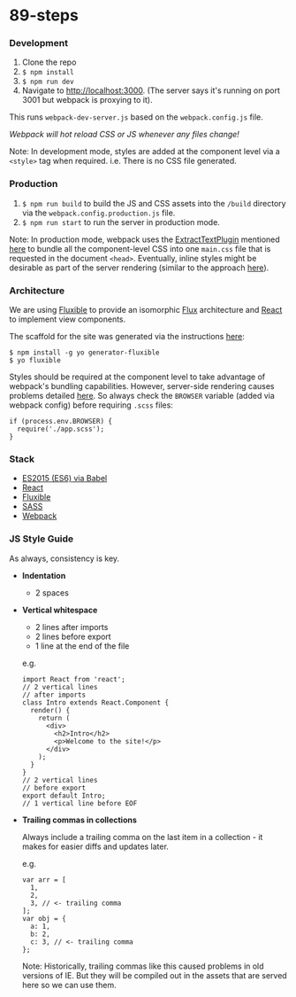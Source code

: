 # 89-steps

### Development

1. Clone the repo
2. `$ npm install`
3. `$ npm run dev`
4. Navigate to [http://localhost:3000](http://localhost:3000). (The server says it's running on port 3001 but webpack is proxying to it).

This runs `webpack-dev-server.js` based on the `webpack.config.js` file.

*Webpack will hot reload CSS or JS whenever any files change!*

Note: In development mode, styles are added at the component level via a `<style>` tag when required. i.e. There is no CSS file generated.

### Production

1. `$ npm run build` to build the JS and CSS assets into the `/build` directory via the `webpack.config.production.js` file.
2. `$ npm run start` to run the server in production mode.

Note: In production mode, webpack uses the [ExtractTextPlugin](https://github.com/webpack/extract-text-webpack-plugin) mentioned [here](http://webpack.github.io/docs/stylesheets.html#separate-css-bundle) to bundle all the component-level CSS into one `main.css` file that is requested in the document `<head>`. Eventually, inline styles might be desirable as part of the server rendering (similar to the approach [here](https://github.com/webpack/react-webpack-server-side-example)).


### Architecture

We are using [Fluxible](http://fluxible.io/) to provide an isomorphic [Flux](http://facebook.github.io/flux/) architecture and [React](https://facebook.github.io/react/) to implement view components.

The scaffold for the site was generated via the instructions [here](http://fluxible.io/quick-start.html):
```
$ npm install -g yo generator-fluxible
$ yo fluxible
```

Styles should be required at the component level to take advantage of webpack's bundling capabilities. However, server-side rendering causes problems detailed [here](http://stackoverflow.com/questions/30347722/importing-css-files-in-isomorphic-react-components). So always check the `BROWSER` variable (added via webpack config) before requiring `.scss` files:
```
if (process.env.BROWSER) {
  require('./app.scss');
}
```

### Stack

* [ES2015 (ES6) via Babel](https://babeljs.io/docs/learn-es2015/)
* [React](https://facebook.github.io/react/)
* [Fluxible](http://fluxible.io/)
* [SASS](http://sass-lang.com/)
* [Webpack](https://webpack.github.io/)

### JS Style Guide

As always, consistency is key.
* **Indentation**

  * 2 spaces
  
* **Vertical whitespace**

  * 2 lines after imports
  * 2 lines before export
  * 1 line at the end of the file

  e.g.
  ```
  import React from 'react';
  // 2 vertical lines
  // after imports
  class Intro extends React.Component {
    render() {
      return (
        <div>
          <h2>Intro</h2>
          <p>Welcome to the site!</p>
        </div>
      );
    }
  }
  // 2 vertical lines
  // before export
  export default Intro;
  // 1 vertical line before EOF
  ```
  
* **Trailing commas in collections**
  
  Always include a trailing comma on the last item in a collection - it makes for easier diffs and updates later.

  e.g.
  ```
  var arr = [
    1,
    2,
    3, // <- trailing comma
  ];
  var obj = {
    a: 1,
    b: 2,
    c: 3, // <- trailing comma
  };
  ```
  Note: Historically, trailing commas like this caused problems in old versions of IE. But they will be compiled out in the assets that are served here so we can use them.
  
